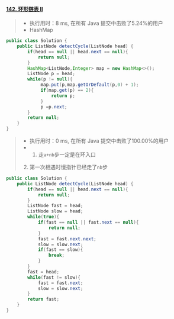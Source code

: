 #### [142. 环形链表 II](https://leetcode-cn.com/problems/linked-list-cycle-ii/)

> - 执行用时：8 ms, 在所有 Java 提交中击败了5.24%的用户
> - HashMap

```java
public class Solution {
    public ListNode detectCycle(ListNode head) {
        if(head == null || head.next == null){
            return null;
        }
        HashMap<ListNode,Integer> map = new HashMap<>();
        ListNode p = head;
        while(p != null){
             map.put(p,map.getOrDefault(p,0) + 1);
             if(map.get(p) == 2){
                 return p;
             }
             p =p.next;
        }
        return null;
    }
}
```

>- 执行用时：0 ms, 在所有 Java 提交中击败了100.00%的用户
>- 1. 走`a+nb`步一定是在环入口
>  2. 第一次相遇时慢指针已经走了`nb`步

```java
public class Solution {
    public ListNode detectCycle(ListNode head) {
        if(head == null || head.next == null){
            return null;
        }
        ListNode fast = head;
        ListNode slow = head;
        while(true){
            if(fast == null || fast.next == null){
                return null;
            }
            fast = fast.next.next;
            slow = slow.next;
            if(fast == slow){
                break;
            }
        }
        fast = head;
        while(fast != slow){
            fast = fast.next;
            slow = slow.next;
        }
        return fast;
    }
}
```

